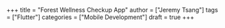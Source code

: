 +++
title = "Forest Wellness Checkup App"
author = ["Jeremy Tsang"]
tags = ["Flutter"]
categories = ["Mobile Development"]
draft = true
+++

